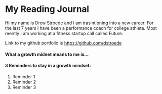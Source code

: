 # My Reading Journal
Hi my name is Drew Stroede and I am trasintioning into a new career. For the last 7 years I have been a performance coach for college athlete. Most reently I am working at a fitness startup call called Future.

Link to my github portfolio is https://github.com/dstroede
#### What a growth midnet means to me is...

#### 3 Reminders to stay in a growth mindset:

1. Reminder 1
2. Reminder 2
3. Reminder 3 
